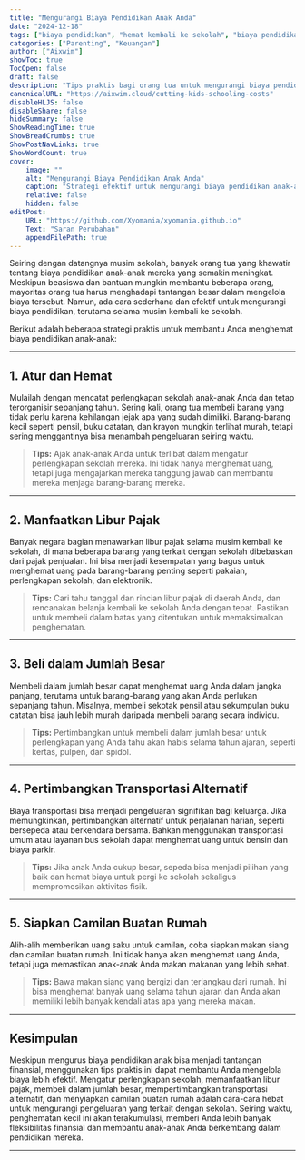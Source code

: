 ```yaml
---
title: "Mengurangi Biaya Pendidikan Anak Anda"
date: "2024-12-18"
tags: ["biaya pendidikan", "hemat kembali ke sekolah", "biaya pendidikan", "hemat perlengkapan sekolah", "tips parenting"]
categories: ["Parenting", "Keuangan"]
author: ["Aixwim"]
showToc: true
TocOpen: false
draft: false
description: "Tips praktis bagi orang tua untuk mengurangi biaya pendidikan anak sambil memastikan mereka mendapatkan perlengkapan dan dukungan yang mereka butuhkan."
canonicalURL: "https://aixwim.cloud/cutting-kids-schooling-costs"
disableHLJS: false
disableShare: false
hideSummary: false
ShowReadingTime: true
ShowBreadCrumbs: true
ShowPostNavLinks: true
ShowWordCount: true
cover:
    image: ""
    alt: "Mengurangi Biaya Pendidikan Anak Anda"
    caption: "Strategi efektif untuk mengurangi biaya pendidikan anak-anak Anda"
    relative: false
    hidden: false
editPost:
    URL: "https://github.com/Xyomania/xyomania.github.io"
    Text: "Saran Perubahan"
    appendFilePath: true
---
```


Seiring dengan datangnya musim sekolah, banyak orang tua yang khawatir tentang biaya pendidikan anak-anak mereka yang semakin meningkat. Meskipun beasiswa dan bantuan mungkin membantu beberapa orang, mayoritas orang tua harus menghadapi tantangan besar dalam mengelola biaya tersebut. Namun, ada cara sederhana dan efektif untuk mengurangi biaya pendidikan, terutama selama musim kembali ke sekolah.

Berikut adalah beberapa strategi praktis untuk membantu Anda menghemat biaya pendidikan anak-anak:

---

## 1. **Atur dan Hemat**

Mulailah dengan mencatat perlengkapan sekolah anak-anak Anda dan tetap terorganisir sepanjang tahun. Sering kali, orang tua membeli barang yang tidak perlu karena kehilangan jejak apa yang sudah dimiliki. Barang-barang kecil seperti pensil, buku catatan, dan krayon mungkin terlihat murah, tetapi sering menggantinya bisa menambah pengeluaran seiring waktu.

> **Tips:** Ajak anak-anak Anda untuk terlibat dalam mengatur perlengkapan sekolah mereka. Ini tidak hanya menghemat uang, tetapi juga mengajarkan mereka tanggung jawab dan membantu mereka menjaga barang-barang mereka.

---

## 2. **Manfaatkan Libur Pajak**

Banyak negara bagian menawarkan libur pajak selama musim kembali ke sekolah, di mana beberapa barang yang terkait dengan sekolah dibebaskan dari pajak penjualan. Ini bisa menjadi kesempatan yang bagus untuk menghemat uang pada barang-barang penting seperti pakaian, perlengkapan sekolah, dan elektronik.

> **Tips:** Cari tahu tanggal dan rincian libur pajak di daerah Anda, dan rencanakan belanja kembali ke sekolah Anda dengan tepat. Pastikan untuk membeli dalam batas yang ditentukan untuk memaksimalkan penghematan.

---

## 3. **Beli dalam Jumlah Besar**

Membeli dalam jumlah besar dapat menghemat uang Anda dalam jangka panjang, terutama untuk barang-barang yang akan Anda perlukan sepanjang tahun. Misalnya, membeli sekotak pensil atau sekumpulan buku catatan bisa jauh lebih murah daripada membeli barang secara individu.

> **Tips:** Pertimbangkan untuk membeli dalam jumlah besar untuk perlengkapan yang Anda tahu akan habis selama tahun ajaran, seperti kertas, pulpen, dan spidol.

---

## 4. **Pertimbangkan Transportasi Alternatif**

Biaya transportasi bisa menjadi pengeluaran signifikan bagi keluarga. Jika memungkinkan, pertimbangkan alternatif untuk perjalanan harian, seperti bersepeda atau berkendara bersama. Bahkan menggunakan transportasi umum atau layanan bus sekolah dapat menghemat uang untuk bensin dan biaya parkir.

> **Tips:** Jika anak Anda cukup besar, sepeda bisa menjadi pilihan yang baik dan hemat biaya untuk pergi ke sekolah sekaligus mempromosikan aktivitas fisik.

---

## 5. **Siapkan Camilan Buatan Rumah**

Alih-alih memberikan uang saku untuk camilan, coba siapkan makan siang dan camilan buatan rumah. Ini tidak hanya akan menghemat uang Anda, tetapi juga memastikan anak-anak Anda makan makanan yang lebih sehat.

> **Tips:** Bawa makan siang yang bergizi dan terjangkau dari rumah. Ini bisa menghemat banyak uang selama tahun ajaran dan Anda akan memiliki lebih banyak kendali atas apa yang mereka makan.

---

## Kesimpulan

Meskipun mengurus biaya pendidikan anak bisa menjadi tantangan finansial, menggunakan tips praktis ini dapat membantu Anda mengelola biaya lebih efektif. Mengatur perlengkapan sekolah, memanfaatkan libur pajak, membeli dalam jumlah besar, mempertimbangkan transportasi alternatif, dan menyiapkan camilan buatan rumah adalah cara-cara hebat untuk mengurangi pengeluaran yang terkait dengan sekolah. Seiring waktu, penghematan kecil ini akan terakumulasi, memberi Anda lebih banyak fleksibilitas finansial dan membantu anak-anak Anda berkembang dalam pendidikan mereka.

---

